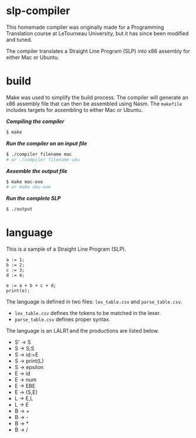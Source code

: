 # slp-compiler
This homemade compiler was originally made for a Programming Translation course at LeTourneau University, but it has since been modified and tuned.

The compiler translates a Straight Line Program (SLP) into x86 assembly for either Mac or Ubuntu.

# build
Make was used to simplify the build process. The compiler will generate an x86 assembly file that can then be assembled using Nasm. The ```makefile``` includes targets for assembling to either Mac or Ubuntu.

***Compiling the compiler***
```bash
$ make
```

***Run the compiler on an input file***
```bash
$ ./compiler filename mac
# or ./compiler filename ubu
```

***Assemble the output file***
```bash
$ make mac-exe
# or make ubu-exe
```

***Run the complete SLP***
```bash
$ ./output
```

# language

This is a sample of a Straight Line Program (SLP).
```
a := 1;
b := 2;
c := 3;
d := 4;

e := a + b + c + d;
print(e);
```

The language is defined in two files: ```lex_table.csv``` and ```parse_table.csv```.
* ```lex_table.csv``` defines the tokens to be matched in the lexer.
* ```parse_table.csv``` defines proper syntax.

The language is an LALR1 and the productions are listed below.

* S' -> S
* S -> S;S
* S -> id:=E
* S -> print(L)
* S -> epsilon
* E -> id
* E -> num
* E -> EBE
* E -> (S,E)
* L -> E,L
* L -> E
* B -> +
* B -> -
* B -> *
* B -> /
